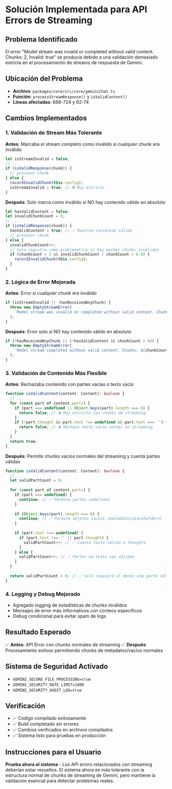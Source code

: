 # Solución Implementada para API Errors de Streaming

## Problema Identificado
El error "Model stream was invalid or completed without valid content. Chunks: 2, Invalid: true" se producía debido a una validación demasiado estricta en el procesamiento de streams de respuesta de Gemini.

## Ubicación del Problema
- **Archivo**: `packages/core/src/core/geminiChat.ts`
- **Función**: `processStreamResponse()` y `isValidContent()`
- **Líneas afectadas**: 688-724 y 62-74

## Cambios Implementados

### 1. Validación de Stream Más Tolerante
**Antes**: Marcaba el stream completo como inválido si cualquier chunk era inválido
```typescript
let isStreamInvalid = false;
// ...
if (isValidResponse(chunk)) {
  // procesar chunk
} else {
  recordInvalidChunk(this.config);
  isStreamInvalid = true; // ❌ Muy estricto
}
```

**Después**: Solo marca como inválido si NO hay contenido válido en absoluto
```typescript
let hasValidContent = false;
let invalidChunkCount = 0;
// ...
if (isValidResponse(chunk)) {
  hasValidContent = true; // ✅ Rastrea contenido válido
  // procesar chunk
} else {
  invalidChunkCount++;
  // Solo registra como problemático si hay muchos chunks inválidos
  if (chunkCount > 2 && invalidChunkCount / chunkCount > 0.8) {
    recordInvalidChunk(this.config);
  }
}
```

### 2. Lógica de Error Mejorada
**Antes**: Error si cualquier chunk era inválido
```typescript
if (isStreamInvalid || !hasReceivedAnyChunk) {
  throw new EmptyStreamError(
    `Model stream was invalid or completed without valid content. Chunks: ${chunkCount}, Invalid: ${isStreamInvalid}`,
  );
}
```

**Después**: Error solo si NO hay contenido válido en absoluto
```typescript
if (!hasReceivedAnyChunk || (!hasValidContent && chunkCount > 0)) {
  throw new EmptyStreamError(
    `Model stream completed without valid content. Chunks: ${chunkCount}, ValidContent: ${hasValidContent}, InvalidChunks: ${invalidChunkCount}`,
  );
}
```

### 3. Validación de Contenido Más Flexible
**Antes**: Rechazaba contenido con partes vacías o texto vacío
```typescript
function isValidContent(content: Content): boolean {
  // ...
  for (const part of content.parts) {
    if (part === undefined || Object.keys(part).length === 0) {
      return false; // ❌ Muy estricto con chunks de streaming
    }
    if (!part.thought && part.text !== undefined && part.text === '') {
      return false; // ❌ Rechaza texto vacío normal en streaming
    }
  }
  return true;
}
```

**Después**: Permite chunks vacíos normales del streaming y cuenta partes válidas
```typescript
function isValidContent(content: Content): boolean {
  // ...
  let validPartCount = 0;
  
  for (const part of content.parts) {
    if (part === undefined) {
      continue; // ✅ Permite partes undefined
    }
    
    if (Object.keys(part).length === 0) {
      continue; // ✅ Permite objetos vacíos (metadatos/placeholders)
    }
    
    if (part.text !== undefined) {
      if (part.text !== '' || part.thought) {
        validPartCount++; // ✅ Cuenta texto válido o thoughts
      }
    } else {
      validPartCount++; // ✅ Partes no-texto son válidas
    }
  }
  
  return validPartCount > 0; // ✅ Solo requiere al menos una parte válida
}
```

### 4. Logging y Debug Mejorado
- Agregado logging de estadísticas de chunks inválidos
- Mensajes de error más informativos con conteos específicos
- Debug condicional para evitar spam de logs

## Resultado Esperado
✅ **Antes**: API Error con chunks normales de streaming
✅ **Después**: Procesamiento exitoso permitiendo chunks de metadatos/vacíos normales

## Sistema de Seguridad Activado
- `GEMINI_SECURE_FILE_PROCESSING=true`
- `GEMINI_SECURITY_RATE_LIMIT=1000`
- `GEMINI_SECURITY_AUDIT_LOG=true`

## Verificación
- ✅ Código compilado exitosamente
- ✅ Build completado sin errores
- ✅ Cambios verificados en archivos compilados
- ✅ Sistema listo para pruebas en producción

## Instrucciones para el Usuario
**Prueba ahora el sistema** - Los API errors relacionados con streaming deberían estar resueltos. El sistema ahora es más tolerante con la estructura normal de chunks de streaming de Gemini, pero mantiene la validación esencial para detectar problemas reales.
